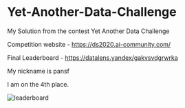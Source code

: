 # Yet-Another-Data-Challenge
My Solution from the contest Yet Another Data Challenge


Competition website - https://ds2020.ai-community.com/

Final Leaderboard - https://datalens.yandex/gakvsvdgrwrka

My nickname is pansf

I am on the 4th place.

![leaderboard](https://downloader.disk.yandex.ru/preview/9b6ebada4eec68a1a62c7befcdd7e91acbb5a90145e0e73c43ce7d8dadc60af7/6011f4e2/O86A152Sy1gJvXvAuj7p1jyr7eRFmoKmoA7tp9zyvmIUd_5WqAn4ehx23-G_t0LNz-ugk1fRRTW1D213MEBH2w%3D%3D?uid=0&filename=%D0%A1%D0%BD%D0%B8%D0%BC%D0%BE%D0%BA_%D1%8D%D0%BA%D1%80%D0%B0%D0%BD%D0%B0_012721_101746_PM.jpg&disposition=inline&hash=&limit=0&content_type=image%2Fjpeg&owner_uid=0&tknv=v2&size=2048x2048)
